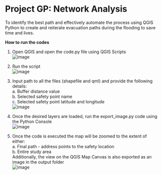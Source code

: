 # Project GP: Network Analysis
To identify the best path and effectively automate the process using QGIS Python to create and reiterate evacuation paths during the flooding to save time and lives.

**How to run the codes**
1. Open QGIS and open the code.py file using QGIS Scripts<br/>
![image](https://user-images.githubusercontent.com/80443493/137457987-38bdd4da-ce5e-4514-8abe-0661a9cf565b.png)

2. Run the script <br/>
![image](https://user-images.githubusercontent.com/80443493/137458045-f55cde87-6888-4749-b781-664f4e4d6079.png)

3. Input path to all the files (shapefile and qml) and provide the following details: <br/>
  a. Buffer distance value <br/>
  b. Selected safety point name <br/>
  c. Selected safety point latitude and longitude <br/>
![image](https://user-images.githubusercontent.com/80443493/137458213-41af22e8-dfb5-4f3f-88ab-f726765e1cfa.png)

4. Once the desired layers are loaded, run the export_image.py code using the Python Console <br/>
![image](https://user-images.githubusercontent.com/80443493/137458312-9fb413d9-c716-40bf-af63-7589e1802d66.png)

5. Once the code is executed the map will be zoomed to the extent of either: <br/>
  a. Final path - address points to the safety location <br/>
  b. Entire study area <br/>
  Additionally, the view on the QGIS Map Canvas is also exported as an image in the output folder <br/>
![image](https://user-images.githubusercontent.com/80443493/137458386-f89b5f60-569c-443f-9f1a-78c0fbb5b4cd.png)

